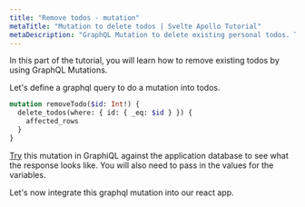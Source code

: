 ```yaml
---
title: "Remove todos - mutation"
metaTitle: "Mutation to delete todos | Svelte Apollo Tutorial"
metaDescription: "GraphQL Mutation to delete existing personal todos. Try the mutation in GraphiQL, passing the Authorization token to delete a todo"
---
```


In this part of the tutorial, you will learn how to remove existing todos by using GraphQL Mutations.

Let's define a graphql query to do a mutation into todos.

```graphql
mutation removeTodo($id: Int!) {
  delete_todos(where: { id: { _eq: $id } }) {
    affected_rows
  }
}
```

[Try](https://hasura.io/learn/graphql/graphiql) this mutation in GraphiQL against the application database to see what the response looks like. You will also need to pass in the values for the variables.

Let's now integrate this graphql mutation into our react app.
